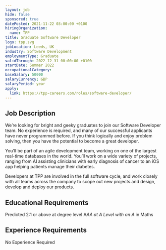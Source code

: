 ```yaml
---
layout: job
hide: false
sponsored: true
datePosted: 2021-11-22 03:00:00 +0100
hiringOrganization:
  name: TPP
title: Graduate Software Developer
logo: tpp.svg
jobLocation: Leeds, UK
industry: Software Development
employmentType: Graduate
validThrough: 2022-12-31 00:00:00 +0100
startDate: Summer 2022
occupationalCategory:
baseSalary: 50000
salaryCurrency: GBP
salaryPeriod: year
apply:
  link: https://tpp-careers.com/roles/software-developer/
---
```


## Job Description
We’re looking for bright and geeky graduates to join our Software Developer team. No experience is required, and many of our successful applicants have never programmed before. If you think logically and enjoy problem solving, then you have the potential to become a great developer.

You’ll be part of an agile development team, working on one of the largest real-time databases in the world. You’ll work on a wide variety of projects, ranging from AI assisting clinicians with early diagnosis of cancer to an iOS app helping patients manage their diabetes.

Developers at TPP are involved in the full software cycle, and work closely with all teams across the company to scope out new projects and design, develop and deploy our products.

## Educational Requirements
Predicted 2:1 or above at degree level
A*AA at A Level with an A* in Maths

## Experience Requirements
No Experience Required

